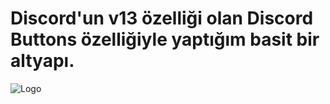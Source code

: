 # Discord'un v13 özelliği olan Discord Buttons özelliğiyle yaptığım basit bir altyapı.

![Logo](https://media.discordapp.net/attachments/618806449899962378/863756774297042974/unknown.png)
